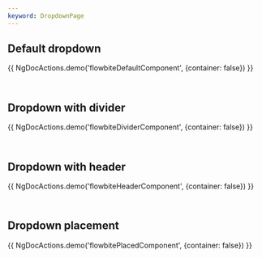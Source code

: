 ```yaml
---
keyword: DropdownPage
---
```


## Default dropdown

{{ NgDocActions.demo('flowbiteDefaultComponent', {container: false}) }}

```angular-html file="./_default.component.html" group="default" name="html"

```

```angular-ts file="./_default.component.ts"#L1-L1 group="default" name="typescript"

```

## Dropdown with divider

{{ NgDocActions.demo('flowbiteDividerComponent', {container: false}) }}

```angular-html file="./_divider.component.html" group="divider" name="html"

```

```angular-ts file="./_divider.component.ts"#L1-L5 group="divider" name="typescript"

```

## Dropdown with header

{{ NgDocActions.demo('flowbiteHeaderComponent', {container: false}) }}

```angular-html file="./_header.component.html" group="header" name="html"

```

```angular-ts file="./_header.component.ts"#L1-L5 group="header" name="typescript"

```

## Dropdown placement

{{ NgDocActions.demo('flowbitePlacedComponent', {container: false}) }}

```angular-html file="./_placed.component.html" group="placed" name="html"

```

```angular-ts file="./_placed.component.ts"#L1-L1 group="placed" name="typescript"

```
